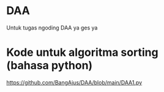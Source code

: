 # DAA
Untuk tugas ngoding DAA ya ges ya

# Kode untuk algoritma sorting (bahasa python)
https://github.com/BangAjus/DAA/blob/main/DAA1.py
